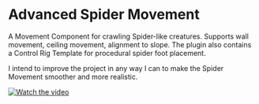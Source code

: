 # Advanced Spider Movement

A Movement Component for crawling Spider-like creatures. Supports wall movement, ceiling movement, alignment to slope. The plugin also contains a Control Rig Template for procedural spider foot placement.

I intend to improve the project in any way I can to make the Spider Movement smoother and more realistic.

[![Watch the video](https://img.youtube.com/vi/fScjqb1YStk/hqdefault.jpg)](https://www.youtube.com/embed/fScjqb1YStk)
